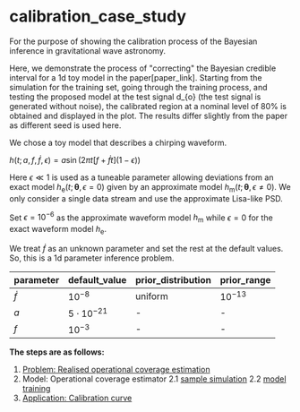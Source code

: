 # calibration_case_study


For the purpose of showing the calibration process of the Bayesian inference in gravitational wave astronomy.

Here, we demonstrate the process of "correcting" the Bayesian credible interval for a 1d toy model in the paper[paper_link]. Starting from the simulation for the training set, going through the training process, and testing the proposed model at the test signal d_{o} (the test signal is generated without noise), the calibrated region at a nominal level of 80% is obtained and displayed in the plot. The results differ slightly from the paper as different seed is used here.

We chose a toy model that describes a chirping waveform.

$h(t;a,f,\dot{f},\epsilon) = a \sin (2\pi t[f + \dot{f}t](1 - \epsilon))$

Here $\epsilon \ll 1$ is used as a tuneable parameter allowing deviations from an exact model $h_{\text{e}}(t;\boldsymbol{\theta},\epsilon = 0)$ given by an approximate model $h_{\text{m}}(t;\boldsymbol{\theta}, \epsilon \neq 0)$. We only consider a single data stream and use the approximate Lisa-like PSD.

Set $\epsilon = 10^{-6}$ as the approximate waveform model $h_{\text{m}}$ while $\epsilon = 0$ for the exact waveform model $h_{\text{e}}$.

We treat $\dot{f}$ as an unknown parameter and set the rest at the default values. So, this is a 1d parameter inference problem.

| parameter | default_value | prior_distribution | prior_range|
|-----------|------------|--------------------|------------|
| $\dot{f}$ | $10^{-8}$  | uniform|$10^{-13}$|
| $a$ | $5\cdot 10^{-21}$  |-|-|
| $f$ | $10^{-3}$  | -|-|
  
**The steps are as follows:**

1. [Problem: Realised operational coverage estimation](https://github.com/bpandamao/calibration_case_study/blob/main/1d_toy_model_realised_operational_coverage_estimation.ipynb)
2. Model: Operational coverage estimator
2.1 [sample simulation](https://github.com/bpandamao/calibration_case_study/blob/main/1d_toy_model_operational_estimator_sample_simulation.ipynb)
2.2 [model training](https://github.com/bpandamao/calibration_case_study/blob/main/1d_toy_model_estimator_training%20and%20evaluation.ipynb)
3. [Application: Calibration curve](https://github.com/bpandamao/calibration_case_study/blob/main/1d_toy_model_calibration_curve_and_application.ipynb)
